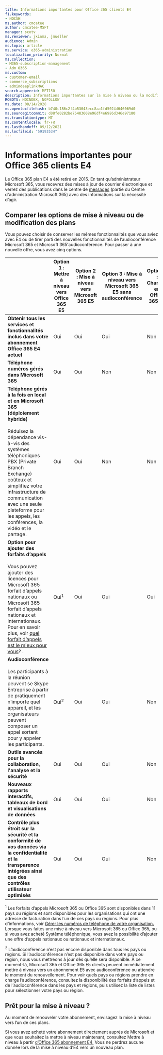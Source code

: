 ```yaml
---
title: Informations importantes pour Office 365 clients E4
f1.keywords:
- NOCSH
ms.author: cmcatee
author: cmcatee-MSFT
manager: scotv
ms.reviewer: jkinma, jmueller
audience: Admin
ms.topic: article
ms.service: o365-administration
localization_priority: Normal
ms.collection:
- M365-subscription-management
- Adm_O365
ms.custom:
- customer-email
- commerce_subscriptions
- admindeeplinkMAC
search.appverid: MET150
description: Informations importantes sur la mise à niveau ou la modification des plans pour les clients ayant Office 365 abonnement E4.
ROBOTS: NOINDEX, NOFOLLOW
ms.date: 08/14/2020
ms.openlocfilehash: b740c186c2f4b53043ecc8aa1fd5024d646069d0
ms.sourcegitcommit: d08fe0282be75483608e96df4e6986d346e97180
ms.translationtype: MT
ms.contentlocale: fr-FR
ms.lasthandoff: 09/12/2021
ms.locfileid: "59193534"
---
```

# <a name="important-information-for-office-365-e4-customers"></a>Informations importantes pour Office 365 clients E4

Le Office 365 plan E4 a été retiré en 2015. En tant qu’administrateur Microsoft 365, vous recevrez des mises à jour de courrier électronique et verrez des publications dans le centre de <a href="https://go.microsoft.com/fwlink/p/?linkid=2070717" target="_blank">messages</a> (partie du Centre d'administration Microsoft 365) avec des informations sur la nécessité d’agir.

## <a name="compare-your-options-for-upgrading-or-changing-plans"></a>Comparer les options de mise à niveau ou de modification des plans

Vous pouvez choisir de conserver les mêmes fonctionnalités que vous aviez avec E4 ou de tirer parti des nouvelles fonctionnalités de l’audioconférence Microsoft 365 et Microsoft 365'audioconférence. Pour passer à une nouvelle offre, vous avez cinq options.

|  | Option 1 : Mettre à niveau vers Office 365 E5 | Option 2 : Mise à niveau vers Microsoft 365 E5 | Option 3 : Mise à niveau vers Microsoft 365 E5 sans audioconférence | Option 4 : Changer en Office 365 E3 | Option 5 : Changer en Microsoft 365 E3 |
|-|-|-|-|-|-|
| **Obtenir tous les services et fonctionnalités inclus dans votre abonnement Office 365 E4 actuel** | Oui | Oui | Oui | Non | Non |
| **Téléphone numéros gérés dans Microsoft 365** | Oui | Oui | Non | Non | Non |
| **Téléphone gérés à la fois en local et en Microsoft 365 (déploiement hybride)**<br/><br/>Réduisez la dépendance vis-à-vis des systèmes téléphoniques PBX (Private Branch Exchange) coûteux et simplifiez votre infrastructure de communication avec une seule plateforme pour les appels, les conférences, la vidéo et le partage. | Oui | Oui | Non | Non | Non |
| **Option pour ajouter des forfaits d’appels**<br/><br/>Vous pouvez ajouter des licences pour Microsoft 365 forfait d’appels nationaux ou Microsoft 365 forfait d’appels nationaux et internationaux. Pour en savoir plus, voir [quel forfait d’appels est le mieux pour vous](/MicrosoftTeams/calling-plan-landing-page)? . | Oui<sup>1</sup> | Oui | Oui | Oui | Oui |
| **Audioconférence**<br/><br/>Les participants à la réunion peuvent se Skype Entreprise à partir de pratiquement n’importe quel appareil, et les organisateurs peuvent composer un appel sortant pour y appeler les participants. | Oui<sup>2</sup> | Oui | Oui | Non | Non |
| **Outils avancés pour la collaboration, l'analyse et la sécurité** | Oui | Oui | Oui | Non | Non |
| **Nouveaux rapports interactifs, tableaux de bord et visualisations de données** | Oui | Oui | Oui | Non | Non |
| **Contrôle plus étroit sur la sécurité et la conformité de vos données via la confidentialité et la transparence intégrées ainsi que des contrôles utilisateur optimisés** | Oui | Oui | Oui | Non | Oui |

<sup>1</sup> Les forfaits d’appels Microsoft 365 ou Office 365 sont disponibles dans 11 pays ou régions et sont disponibles pour les organisations qui ont une adresse de facturation dans l’un de ces pays ou régions. Pour plus d’informations, voir [Gérer les numéros de téléphone de votre organisation.](/microsoftteams/manage-phone-numbers-for-your-organization/manage-phone-numbers-for-your-organization) Lorsque vous faites une mise à niveau vers Microsoft 365 ou Office 365, ou si vous avez acheté Système téléphonique, vous avez la possibilité d’ajouter une offre d’appels nationaux ou nationaux et internationaux.

<sup>2</sup> L’audioconférence n’est pas encore disponible dans tous les pays ou régions. Si l’audioconférence n’est pas disponible dans votre pays ou région, nous vous mettreons à jour dès qu’elle sera disponible. À ce moment-là, Microsoft 365 et Office 365 E5 clients peuvent immédiatement mettre à niveau vers un abonnement E5 avec audioconférence ou attendre le moment du renouvellement. Pour voir quels pays ou régions prendre [](/microsoftteams/country-and-region-availability-for-audio-conferencing-and-calling-plans/country-and-region-availability-for-audio-conferencing-and-calling-plans) en charge l’audioconférence, consultez la disponibilité des forfaits d’appels et de l’audioconférence dans les pays et régions, puis utilisez la liste de listes pour sélectionner votre pays ou région.

## <a name="ready-to-upgrade"></a>Prêt pour la mise à niveau ?

Au moment de renouveler votre abonnement, envisagez la mise à niveau vers l’un de ces plans.

Si vous avez acheté votre abonnement directement auprès de Microsoft et que vous souhaitez la mettre à niveau maintenant, consultez Mettre à niveau à partir [d’Office 365 abonnement E4.](upgrade-Office-365-E4.md) Vous ne perdrez aucune donnée lors de la mise à niveau d’E4 vers un nouveau plan.
